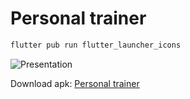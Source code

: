 # Personal trainer

```bash
flutter pub run flutter_launcher_icons
```

![Presentation](https://github.com/Tsiuryn/personal_trainer_app/blob/main/assets/src/trainer.gif)


Download apk: [Personal trainer](https://github.com/Tsiuryn/personal_trainer_app/raw/refs/heads/main/assets/src/pers_tr.apk)


